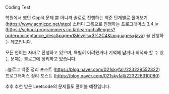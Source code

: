 Coding Test

학원에서 했던 Coplit 문제 뿐 아니라
솔로로 진행하는 백준 단계별로 풀어보기 (https://www.acmicpc.net/step)
스터디 그룹으로 진행하는 프로그래머스 3,4 lv (https://school.programmers.co.kr/learn/challenges?order=acceptance_desc&page=1&levels=3%2C4&languages=java)
을 진행하는 레포입니다.

모든 언어는 자바로 진행하고 있으며,
특별히 어려웠거나 기억에 남거나 최적화 할 수 있는 문제는 블로그에 정리하고 있습니다.

::블로그
백준 정리 포스트 (https://blog.naver.com/021skyfall/223229552322)
프로그래머스 정리 포스트 (https://blog.naver.com/021skyfall/223226310080)

추후 추천 받은 Leetcode의 문제들도 풀어볼 예정입니다.
